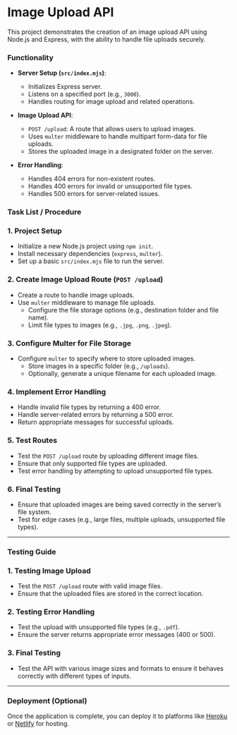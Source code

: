 # Image Upload API

This project demonstrates the creation of an image upload API using Node.js and Express, with the ability to handle file uploads securely.

### Functionality

- **Server Setup (`src/index.mjs`)**:

  - Initializes Express server.
  - Listens on a specified port (e.g., `3000`).
  - Handles routing for image upload and related operations.

- **Image Upload API**:

  - `POST /upload`: A route that allows users to upload images.
  - Uses `multer` middleware to handle multipart form-data for file uploads.
  - Stores the uploaded image in a designated folder on the server.

- **Error Handling**:
  - Handles 404 errors for non-existent routes.
  - Handles 400 errors for invalid or unsupported file types.
  - Handles 500 errors for server-related issues.

### Task List / Procedure

### 1. **Project Setup**

- Initialize a new Node.js project using `npm init`.
- Install necessary dependencies (`express`, `multer`).
- Set up a basic `src/index.mjs` file to run the server.

### 2. **Create Image Upload Route (`POST /upload`)**

- Create a route to handle image uploads.
- Use `multer` middleware to manage file uploads.
  - Configure the file storage options (e.g., destination folder and file name).
  - Limit file types to images (e.g., `.jpg`, `.png`, `.jpeg`).

### 3. **Configure Multer for File Storage**

- Configure `multer` to specify where to store uploaded images.
  - Store images in a specific folder (e.g., `/uploads`).
  - Optionally, generate a unique filename for each uploaded image.

### 4. **Implement Error Handling**

- Handle invalid file types by returning a 400 error.
- Handle server-related errors by returning a 500 error.
- Return appropriate messages for successful uploads.

### 5. **Test Routes**

- Test the `POST /upload` route by uploading different image files.
- Ensure that only supported file types are uploaded.
- Test error handling by attempting to upload unsupported file types.

### 6. **Final Testing**

- Ensure that uploaded images are being saved correctly in the server’s file system.
- Test for edge cases (e.g., large files, multiple uploads, unsupported file types).

---

### Testing Guide

### 1. **Testing Image Upload**

- Test the `POST /upload` route with valid image files.
- Ensure that the uploaded files are stored in the correct location.

### 2. **Testing Error Handling**

- Test the upload with unsupported file types (e.g., `.pdf`).
- Ensure the server returns appropriate error messages (400 or 500).

### 3. **Final Testing**

- Test the API with various image sizes and formats to ensure it behaves correctly with different types of inputs.

---

### Deployment (Optional)

Once the application is complete, you can deploy it to platforms like [Heroku](https://heroku.com) or [Netlify](https://netlify.com) for hosting.
